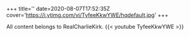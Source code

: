+++
title=''
date=2020-08-07T17:52:35Z
cover='https://i.ytimg.com/vi/TyfeeKkwYWE/hqdefault.jpg'
+++

All content belongs to RealCharlieKirk.
{{< youtube TyfeeKkwYWE >}}
